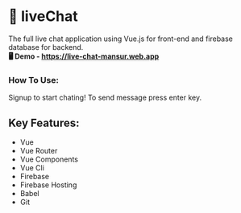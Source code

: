 # 📲 liveChat

The full live chat application using Vue.js for front-end and firebase database for backend. <br>
__🖥 Demo - https://live-chat-mansur.web.app__

### How To Use:
Signup to start chating! To send message press enter key.

## Key Features:
- Vue
- Vue Router
- Vue Components
- Vue Cli
- Firebase
- Firebase Hosting
- Babel
- Git
